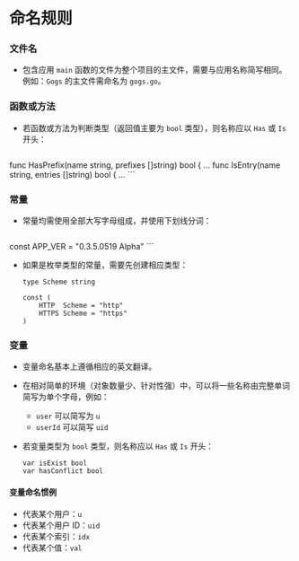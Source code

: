 # 命名规则

### 文件名

- 包含应用 `main` 函数的文件为整个项目的主文件，需要与应用名称简写相同。例如：`Gogs` 的主文件需命名为 `gogs.go`。

### 函数或方法

- 若函数或方法为判断类型（返回值主要为 `bool` 类型），则名称应以 `Has` 或 `Is` 开头：

	```
func HasPrefix(name string, prefixes []string) bool { ...
func IsEntry(name string, entries []string) bool { ...
	```
	
### 常量

- 常量均需使用全部大写字母组成，并使用下划线分词：

	```
const APP_VER = "0.3.5.0519 Alpha"
	```
	
- 如果是枚举类型的常量，需要先创建相应类型：

	```
	type Scheme string
	
	const (
		HTTP  Scheme = "http"
		HTTPS Scheme = "https"
	)
	```

	
### 变量

- 变量命名基本上遵循相应的英文翻译。
- 在相对简单的环境（对象数量少、针对性强）中，可以将一些名称由完整单词简写为单个字母，例如：
	- `user` 可以简写为 `u`
	- `userId` 可以简写 `uid`
- 若变量类型为 `bool` 类型，则名称应以 `Has` 或 `Is` 开头：

	```
	var isExist bool
	var hasConflict bool
	```
	
#### 变量命名惯例

- 代表某个用户：`u`
- 代表某个用户 ID：`uid`
- 代表某个索引：`idx`
- 代表某个值：`val`